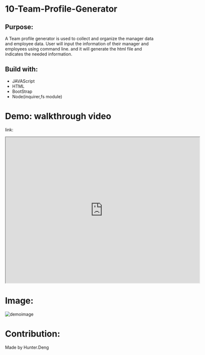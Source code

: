 # 10-Team-Profile-Generator
## Purpose:

A Team profile generator is used to collect and organize the manager data and employee data. User will input the information of their manager and employees using command line. and it will generate the html file and indicates the needed information. 

## Build with:

- JAVAScript
- HTML
- BootStrap
- Node(inquirer,fs module)

# Demo: walkthrough video
link: 
<iframe src="https://drive.google.com/file/d/1W2z6w-52jjmEcOiZLF72rH5kgiPQtQsN/preview" width="640" height="480"></iframe>

# Image:
![demoimage](https://user-images.githubusercontent.com/82790906/125241920-edf78b00-e2a0-11eb-9f6a-562b5a63411b.PNG)


# Contribution:

Made by Hunter.Deng

